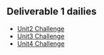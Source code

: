 ## Deliverable 1 dailies
- [Unit2 Challenge](https://www.youtube.com/watch?v=HFKrNcondeE)
- [Unit3 Challenge](https://www.youtube.com/watch?v=zHCGdm5mJUo)
- [Unit4 Challenge](https://www.youtube.com/watch?v=MrDuVcbp_Ws)
